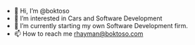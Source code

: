 - 👋 Hi, I’m @boktoso
- 👀 I’m interested in Cars and Software Development
- 🌱 I’m currently starting my own Software Development firm.
- 📫 How to reach me rhayman@boktoso.com

<!---
boktoso/boktoso is a ✨ special ✨ repository because its `README.md` (this file) appears on your GitHub profile.
You can click the Preview link to take a look at your changes.
--->
